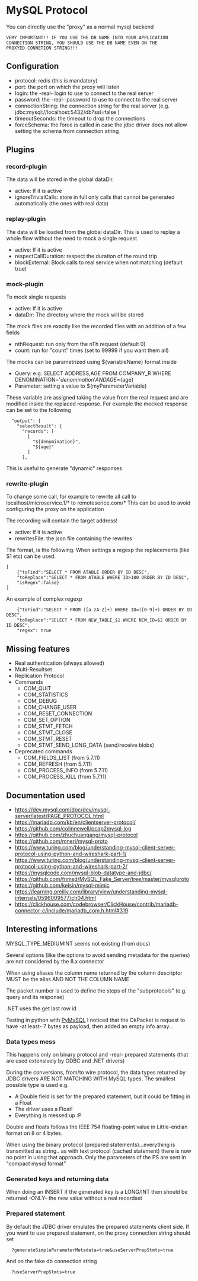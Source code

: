# MySQL Protocol

You can directly use the "proxy" as a normal mysql backend

```
VERY IMPORTANT!! IF YOU USE THE DB NAME INTO YOUR APPLICATION
CONNECTION STRING, YOU SHOULD USE THE DB NAME EVEN ON THE 
PROXYED CONNETION STRING!!!
```

## Configuration

* protocol: redis (this is mandatory)
* port: the port on which the proxy will listen
* login: the -real- login to use to connect to the real server
* password: the -real- password to use to connect to the real server
* connectionString: the connection string for the real server (e.g. jdbc:mysql://localhost:5432/db?ssl=false )
* timeoutSeconds: the timeout to drop the connections
* forceSchema: the force is called in case the jdbc driver does not allow setting the schema from connection string

## Plugins

### record-plugin

The data will be stored in the global dataDir.

* active: If it is active
* ignoreTrivialCalls: store in full only calls that cannot be generated automatically (the ones with real data)

### replay-plugin

The data will be loaded from the global dataDir. This is used to replay a whole flow
without the need to mock a single request

* active: If it is active
* respectCallDuration: respect the duration of the round trip
* blockExternal: Block calls to real service when not matching (default true)

### mock-plugin

To mock single requests

* active: If it is active
* dataDir: The directory where the mock will be stored

The mock files are exactly like the recorded files with an addition of a few fields

* nthRequest: run only from the nTh request (default 0)
* count: run for "count" times (set to 99999 if you want them all)

The mocks can be parametrized using ${variableName} format inside

* Query: e.g. SELECT ADDRESS,AGE FROM COMPANY_R WHERE DENOMINATION='${denomination}' AND AGE=${age}
* Parameter: setting a value to ${myParameterVariable}

These variable are assigned taking the value from the real request and are modified
inside the replaced response. For example the mocked response
can be set to the following

```
  "output": {
    "selectResult": {
      "records": [
        [
          "${denomination}",
          "${age}"
        ]
      ],
```

This is useful to generate "dynamic" responses

### rewrite-plugin

To change some call, for example to rewrite all call to localhost/microservice.1/* to remoteserice.com/*
This can be used to avoid configuring the proxy on the application

The recording will contain the target address!

* active: If it is active
* rewritesFile: the json file containing the rewrites

The format, is the following. When settings a regexp the replacements (like $1 etc)
can be used.

```
[
    {"toFind":"SELECT * FROM ATABLE ORDER BY ID DESC",
    "toReplace":"SELECT * FROM ATABLE WHERE ID>100 ORDER BY ID DESC",
    "isRegex":false}
]
```

An example of complex regexp

```
    {"toFind":"SELECT * FROM ([a-zA-Z]+) WHERE ID=([0-9]+) ORDER BY ID DESC",
    "toReplace":"SELECT * FROM NEW_TABLE_$1 WHERE NEW_ID=$2 ORDER BY ID DESC",
    "regex": true
```

## Missing features

* Real authentication (always allowed)
* Multi-Resultset
* Replication Protocol
* Commands
    * COM_QUIT
    * COM_STATISTICS
    * COM_DEBUG
    * COM_CHANGE_USER
    * COM_RESET_CONNECTION
    * COM_SET_OPTION
    * COM_STMT_FETCH
    * COM_STMT_CLOSE
    * COM_STMT_RESET
    * COM_STMT_SEND_LONG_DATA (send/receive blobs)
* Deprecated commands
    * COM_FIELDS_LIST (from 5.7.11)
    * COM_REFRESH (from 5.7.11)
    * COM_PROCESS_INFO  (from 5.7.11)
    * COM_PROCESS_KILL  (from 5.7.11)

## Documentation used

* https://dev.mysql.com/doc/dev/mysql-server/latest/PAGE_PROTOCOL.html
* https://mariadb.com/kb/en/clientserver-protocol/
* https://github.com/colinnewell/pcap2mysql-log
* https://github.com/zhuchuangang/mysql-protocol
* https://github.com/mneri/mysql-proto
* https://www.turing.com/blog/understanding-mysql-client-server-protocol-using-python-and-wireshark-part-1/
* https://www.turing.com/blog/understanding-mysql-client-server-protocol-using-python-and-wireshark-part-2/
* https://mysqlcode.com/mysql-blob-datatype-and-jdbc/
* https://github.com/fnmsd/MySQL_Fake_Server/tree/master/mysqlproto
* https://github.com/kelsin/mysql-mimic
* https://learning.oreilly.com/library/view/understanding-mysql-internals/0596009577/ch04.html
* https://clickhouse.com/codebrowser/ClickHouse/contrib/mariadb-connector-c/include/mariadb_com.h.html#319

## Interesting informations

MYSQL_TYPE_MEDIUMINT seems not existing (from docs)

Several options (like the options to avoid sending metadata for the queries) are
not considered by the 8.x connector

When using aliases the column name returned by the column descriptor MUST be
the alias AND NOT THE COLUMN NAME

The packet number is used to define the steps of the "subprotocols" (e.g. query
and its response)

.NET uses the get last row id

Testing in python with [PyMySQL](https://github.com/PyMySQL) I noticed that the 
OkPacket is request to have -at least- 7 bytes as payload, then added an empty
info array...

### Data types mess

This happens only on binary protocol and -real- prepared statements (that are
used extensively by ODBC and .NET drivers)

During the conversions, from/to wire protocol, the data types returned by JDBC
drivers ARE NOT MATCHING WITH MySQL types. The smallest possible type is used
e.g.

* A Double field is set for the prepared statement, but it could be fitting in a Float
* The driver uses a Float!
* Everything is messed up :P

Double and floats follows the IEEE 754 floating-point value in Little-endian
format on 8 or 4 bytes.

When using the binary protocol (prepared statements)...everything is transmitted
as string.. as with text protocol (cached statement) there is now no point in
using that approach. Only the parameters of the PS are sent in "compact mysql format"

### Generated keys and returning data

When doing an INSERT if the generated key is a LONG/INT then should be returned
-ONLY- the new value without a real recordset

### Prepared statement

By default the JDBC driver emulates the prepared statements client side.
If you want to use prepared statement, on the proxy connection string should set

```
  ?generateSimpleParameterMetadata=true&useServerPrepStmts=true
```

And on the fake db connection string

```
  ?useServerPrepStmts=true
```


